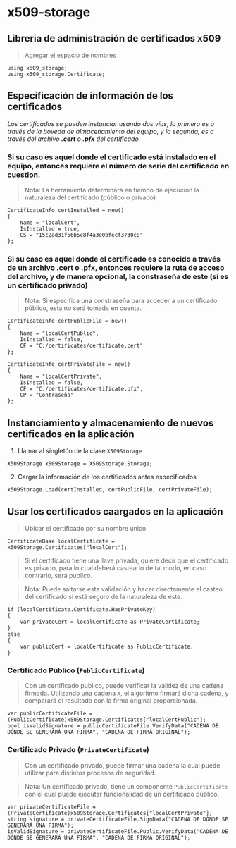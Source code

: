 # x509-storage
## Libreria de administración de certificados x509
> Agregar el espacio de nombres
```
using x509_storage;
using x509_storage.Certificate;
```
## Especificación de información de los certificados
*Los certificados se pueden instanciar usando dos vías, la primera es a través de la boveda de almacenamiento del equipo, y la segunda, es a través del archivo **.cert** o **.pfx** del certificado.*
### Si su caso es aquel donde el certificado está instalado en el equipo, entonces requiere el número de serie del certificado en cuestion.
> Nota: La herramienta determinará en tiempo de ejecución la naturaleza del certificado (público o privado)
```
CertificateInfo certInstalled = new()
{
    Name = "localCert",
    IsInstalled = true,
    CS = "15c2ad31f56b5c8f4a3e0bfecf3730c8"
};
```
### Si su caso es aquel donde el certificado es conocido a través de un archivo **.cert** o **.pfx**, entonces requiere la ruta de acceso del archivo, y de manera opcional, la constraseña de este (si es un certificado privado)
> Nota: Si especifica una constraseña para acceder a un certificado público, esta no será tomada en cuenta.
```
CertificateInfo certPublicFile = new()
{
    Name = "localCertPublic",
    IsInstalled = false,
    CF = "C:/certificates/certificate.cert"
};

CertificateInfo certPrivateFile = new()
{
    Name = "localCertPrivate",
    IsInstalled = false,
    CF = "C:/certificates/certificate.pfx",
    CP = "Contraseña"
};
```
## Instanciamiento y almacenamiento de nuevos certificados en la aplicación
1. Llamar al singletón de la clase `X509Storage`
```
X509Storage x509Storage = X509Storage.Storage;
```
2. Cargar la información de los certificados antes especificados
```
x509Storage.Load(certInstalled, certPublicFile, certPrivateFile);
```
## Usar los certificados caargados en la aplicación
> Ubicar el certificado por su nombre unico
```
CertificateBase localCertificate = x509Storage.Certificates["localCert"];
```
> Si el certificado tiene una llave privada, quiere decir que el certificado es privado, para lo cual deberá castearlo de tal modo, en caso contrario, será publico.

> Nota: Puede saltarse esta validación y hacer directamente el casteo del certificado si está seguro de la naturaleza de este.
```
if (localCertificate.Certificate.HasPrivateKey)
{
    var privateCert = localCertificate as PrivateCertificate;
}
else
{
    var publicCert = localCertificate as PublicCertificate;
}
```
### Certificado Público (`PublicCertificate`)
> Con un certificado publico, puede verificar la validez de una cadena firmada. Utilizando una cadena `A`, el algoritmo firmará dicha cadena, y comparará el resultado con la firma original proporcionada.
```
var publicCertificateFile = (PublicCertificate)x509Storage.Certificates["localCertPublic"];
bool isValidSignature = publicCertificateFile.VerifyData("CADENA DE DÓNDE SE GENERARÁ UNA FIRMA", "CADENA DE FIRMA ORIGINAL");
```
### Certificado Privado (`PrivateCertificate`)
> Con un certificado privado, puede firmar una cadena la cual puede utilizar para distintos procesos de seguridad.

> Nota: Un certificado privado, tiene un componente `PublicCertificate` con el cual puede ejecutar funcionalidad de un certificado público.
```
var privateCertificateFile = (PrivateCertificate)x509Storage.Certificates["localCertPrivate"];
string signature = privateCertificateFile.SignData("CADENA DE DÓNDE SE GENERARÁ UNA FIRMA");
isValidSignature = privateCertificateFile.Public.VerifyData("CADENA DE DÓNDE SE GENERARÁ UNA FIRMA", "CADENA DE FIRMA ORIGINAL");
```
